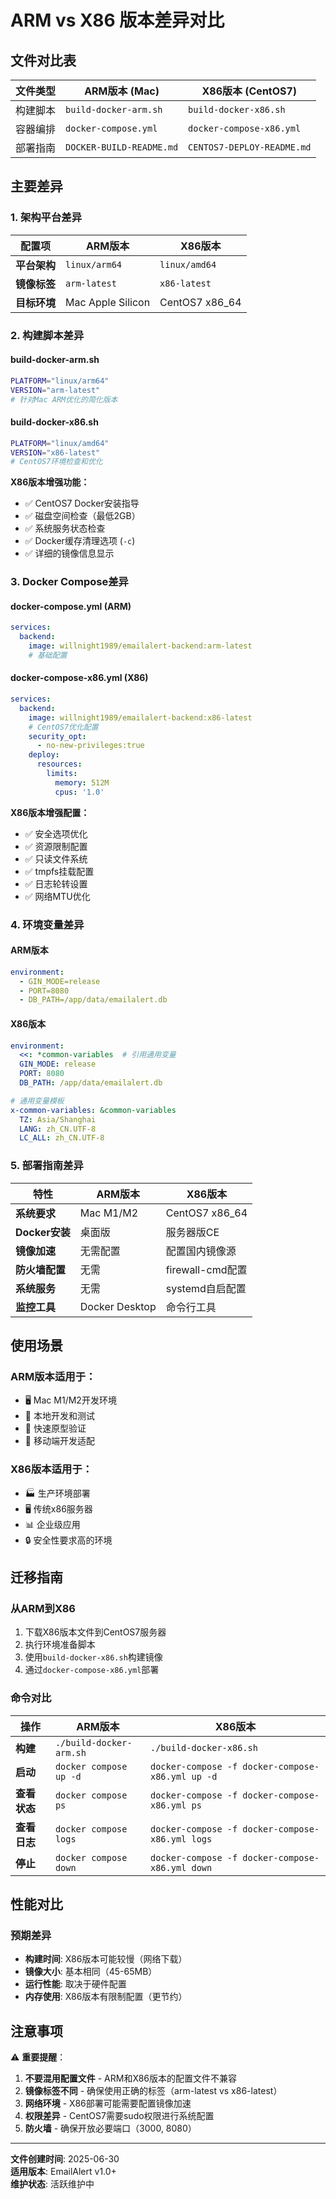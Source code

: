 # ARM vs X86 版本差异对比

## 文件对比表

| 文件类型 | ARM版本 (Mac) | X86版本 (CentOS7) |
|---------|---------------|------------------|
| 构建脚本 | `build-docker-arm.sh` | `build-docker-x86.sh` |
| 容器编排 | `docker-compose.yml` | `docker-compose-x86.yml` |
| 部署指南 | `DOCKER-BUILD-README.md` | `CENTOS7-DEPLOY-README.md` |

## 主要差异

### 1. 架构平台差异

| 配置项 | ARM版本 | X86版本 |
|--------|---------|---------|
| **平台架构** | `linux/arm64` | `linux/amd64` |
| **镜像标签** | `arm-latest` | `x86-latest` |
| **目标环境** | Mac Apple Silicon | CentOS7 x86_64 |

### 2. 构建脚本差异

#### build-docker-arm.sh
```bash
PLATFORM="linux/arm64"
VERSION="arm-latest"
# 针对Mac ARM优化的简化版本
```

#### build-docker-x86.sh
```bash
PLATFORM="linux/amd64" 
VERSION="x86-latest"
# CentOS7环境检查和优化
```

**X86版本增强功能：**
- ✅ CentOS7 Docker安装指导
- ✅ 磁盘空间检查（最低2GB）
- ✅ 系统服务状态检查
- ✅ Docker缓存清理选项 (`-c`)
- ✅ 详细的镜像信息显示

### 3. Docker Compose差异

#### docker-compose.yml (ARM)
```yaml
services:
  backend:
    image: willnight1989/emailalert-backend:arm-latest
    # 基础配置
```

#### docker-compose-x86.yml (X86)  
```yaml
services:
  backend:
    image: willnight1989/emailalert-backend:x86-latest
    # CentOS7优化配置
    security_opt:
      - no-new-privileges:true
    deploy:
      resources:
        limits:
          memory: 512M
          cpus: '1.0'
```

**X86版本增强配置：**
- ✅ 安全选项优化
- ✅ 资源限制配置
- ✅ 只读文件系统
- ✅ tmpfs挂载配置
- ✅ 日志轮转设置
- ✅ 网络MTU优化

### 4. 环境变量差异

#### ARM版本
```yaml
environment:
  - GIN_MODE=release
  - PORT=8080
  - DB_PATH=/app/data/emailalert.db
```

#### X86版本
```yaml
environment:
  <<: *common-variables  # 引用通用变量
  GIN_MODE: release
  PORT: 8080
  DB_PATH: /app/data/emailalert.db

# 通用变量模板
x-common-variables: &common-variables
  TZ: Asia/Shanghai
  LANG: zh_CN.UTF-8
  LC_ALL: zh_CN.UTF-8
```

### 5. 部署指南差异

| 特性 | ARM版本 | X86版本 |
|------|---------|---------|
| **系统要求** | Mac M1/M2 | CentOS7 x86_64 |
| **Docker安装** | 桌面版 | 服务器版CE |
| **镜像加速** | 无需配置 | 配置国内镜像源 |
| **防火墙配置** | 无需 | firewall-cmd配置 |
| **系统服务** | 无需 | systemd自启配置 |
| **监控工具** | Docker Desktop | 命令行工具 |

## 使用场景

### ARM版本适用于：
- 🖥️ Mac M1/M2开发环境
- 🔧 本地开发和测试
- 🏃 快速原型验证
- 📱 移动端开发适配

### X86版本适用于：
- 🏭 生产环境部署
- 🖥️ 传统x86服务器
- 📊 企业级应用
- 🔒 安全性要求高的环境

## 迁移指南

### 从ARM到X86
1. 下载X86版本文件到CentOS7服务器
2. 执行环境准备脚本
3. 使用`build-docker-x86.sh`构建镜像
4. 通过`docker-compose-x86.yml`部署

### 命令对比

| 操作 | ARM版本 | X86版本 |
|------|---------|---------|
| **构建** | `./build-docker-arm.sh` | `./build-docker-x86.sh` |
| **启动** | `docker compose up -d` | `docker-compose -f docker-compose-x86.yml up -d` |
| **查看状态** | `docker compose ps` | `docker-compose -f docker-compose-x86.yml ps` |
| **查看日志** | `docker compose logs` | `docker-compose -f docker-compose-x86.yml logs` |
| **停止** | `docker compose down` | `docker-compose -f docker-compose-x86.yml down` |

## 性能对比

### 预期差异
- **构建时间**: X86版本可能较慢（网络下载）
- **镜像大小**: 基本相同（45-65MB）
- **运行性能**: 取决于硬件配置
- **内存使用**: X86版本有限制配置（更节约）

## 注意事项

⚠️ **重要提醒**：
1. **不要混用配置文件** - ARM和X86版本的配置文件不兼容
2. **镜像标签不同** - 确保使用正确的标签（arm-latest vs x86-latest）
3. **网络环境** - X86部署可能需要配置镜像加速
4. **权限差异** - CentOS7需要sudo权限进行系统配置
5. **防火墙** - 确保开放必要端口（3000, 8080）

---

**文件创建时间**: 2025-06-30  
**适用版本**: EmailAlert v1.0+  
**维护状态**: 活跃维护中 